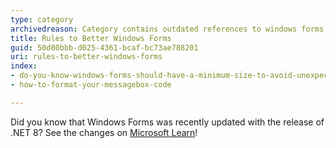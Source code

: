 ```yaml
---
type: category
archivedreason: Category contains outdated references to windows forms
title: Rules to Better Windows Forms
guid: 50d80bbb-d025-4361-bcaf-bc73ae788201
uri: rules-to-better-windows-forms
index:
- do-you-know-windows-forms-should-have-a-minimum-size-to-avoid-unexpected-ui-behavior
- how-to-format-your-messagebox-code

---
```

 
Did you know that Windows Forms was recently updated with the release of .NET 8? See the changes on [Microsoft Learn](https://learn.microsoft.com/en-us/dotnet/core/compatibility/windows-forms/8.0/anchor-layout)!
